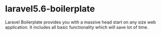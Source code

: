 # laravel5.6-boilerplate
Laravel Boilerplate provides you with a massive head start on any size web application. It includes all basic functionality which will save lot of time.
